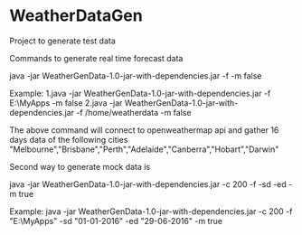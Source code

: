 # WeatherDataGen
Project to generate test data

Commands to generate real time forecast data

java -jar WeatherGenData-1.0-jar-with-dependencies.jar -f <directory path> -m false

Example:
1.java -jar WeatherGenData-1.0-jar-with-dependencies.jar -f E:\\MyApps -m false
2.java -jar WeatherGenData-1.0-jar-with-dependencies.jar -f /home/weatherdata -m false

The above command will connect to openweathermap api and gather 16 days data of the following cities
"Melbourne","Brisbane","Perth","Adelaide","Canberra","Hobart","Darwin"


Second way to generate mock data is

java -jar WeatherGenData-1.0-jar-with-dependencies.jar -c 200 -f <directory path> -sd <start date> -ed <end date> -m true

Example:
java -jar WeatherGenData-1.0-jar-with-dependencies.jar -c 200 -f "E:\\MyApps" -sd "01-01-2016" -ed "29-06-2016" -m true
